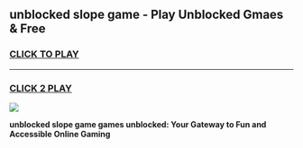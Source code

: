 
## unblocked slope game - Play Unblocked Gmaes & Free
<h3>
<a href="https://news.freeplayer.one?title=unblocked_slope_game&ref=16F">CLICK TO PLAY</a></h3>
<hr>

<h3>
<a href="https://news.freeplayer.one?title=unblocked_slope_game&ref=16F">CLICK 2 PLAY</a>
  
</h3>

<a href="https://news.freeplayer.one?title=unblocked_slope_game&ref=16F/"><img src="https://clearcache.store/games.png"></a>


**unblocked slope game games unblocked: Your Gateway to Fun and Accessible Online Gaming**
